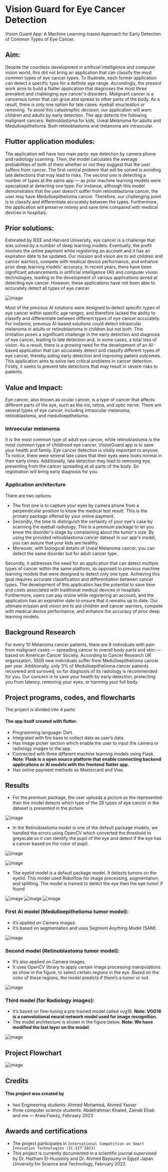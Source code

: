 # Vision Guard for Eye Cancer Detection

Vision Guard App: A Machine Learning-based Approach for Early Detection of Common Types of Eye Cancer.

## Aim:
Despite the countless development in artificial intelligence and computer vision world, this did not bring an application that can classify the most common types of eye cancer types. To Illustrate, each former application can detect a specific type for a definite age range. Accordingly, the present work aims to build a flutter application that diagnoses the most three prevalent and challenging eye cancer's disorders. Malignant cancer is a cancerous tumor that can grow and spread to other parts of the body. As a result, there is only one option for late cases: eyeball enucleation or removing. To avoid this catastrophic decision, our application will warn children and adults by early detection. The app detects the following malignant cancers: Retinoblastoma for kids, Uveal Melanoma for adults and Medulloepithelioma. Both retinoblastoma and melanoma are intraocular. 

## Flutter application modules:
The application will have two main parts: eye detection by camera phone and radiology scanning. Then, the model calculates the average probabilities of both of them whether or not they suggest that the user suffers from cancer. The first central problem that will be solved is avoiding late detections that may lead to risks. The second one is detecting a number of types at the same app — as prior machine learning models were specialized at detecting one type. For instance, although this model demonstrates that the user doesn't suffer from retinoblastoma cancer, the user may have Medulloepithelioma cancer. Therefore, our challenging point is to classify and differentiate accurately between the types. Furthermore, the application will preserve money and save time compared with medical devices in hospitals. 

## Prior solutions:
Estimated by IEEE and Harvard University, eye cancer is a challenge that was solved by a number of deep learning models. Eventually, the profit involves the online payment while registering an account and it has an expiration date to be updated. Our mission and vision are to aid children and cancer warriors, compete with medical device performance, and enhance prior deep learning models' accuracy. In recent years, there have been significant advancements in artificial intelligence (AI) and computer vision technologies, leading to the development of various applications aimed at detecting eye cancer. However, these applications have not been able to accurately detect all types of eye cancer. 

![image](https://github.com/Arwa-Fawzy/Vision-Guard-for-Eye-Cancer-Detection/assets/101527083/4005e0e1-2035-490c-99b1-b6df7e0b4002)

Most of the previous AI solutions were designed to detect specific types of eye cancer within specific age ranges, and therefore lacked the ability to classify and differentiate between different types of eye cancer accurately. For instance, previous AI-based solutions could detect intraocular melanoma in adults or retinoblastoma in children but not both. This limitation poses a significant challenge in the early detection and diagnosis of eye cancer, leading to late detection and, in some cases, a total loss of vision. As a result, there is a growing need for the development of an AI-based application that can accurately detect and classify different types of eye cancer, thereby aiding early detection and improving patient outcomes. This application aims to solve two critical problems in cancer detection. Firstly, it seeks to prevent late detections that may result in severe risks to patients.



## Value and Impact:
Eye cancer, also known as ocular cancer, is a type of cancer that affects different parts of the eye, such as the iris, retina, and optic nerve. There are several types of eye cancer, including intraocular melanoma, retinoblastoma, and medulloepithelioma. 

### Intraocular melanoma 
It is the most common type of adult eye cancer, while retinoblastoma is the most common type of childhood eye cancer. VisionGuard app is to save your health and family. Eye cancer detection is vitally important to anyone. To notice, there were several late cases that their eyes were looks normal in their early times. Additionally, late detection may lead to removing eye, preventing from the cancer spreading at all parts of the body. So registration will bring early diagnosis for you. 

### Application architecture
There are two options:
* The first one is to capture your eyes by camera phone from a perpendicular position to know the medical test result. This is the primary package offered by your online payment. 
* Secondly, the time to distinguish the certainty of your eye's case by scanning the eyeball radiology. This is a premium package to let you know the disorder's stage by complaining about the tumor's size. 
By using the provided retinoblastoma cancer dataset in our app's model, you can assure that your kids are healthy. 
* Moreover, with biological details of Uveal Melanoma cancer, you can detect the same disorder but for adult cancer type. 

Secondly, it addresses the need for an application that can detect multiple types of cancer within the same platform, as opposed to previous machine learning models that were designed to detect only one type. Achieving this goal requires accurate classification and differentiation between cancer types. The development of this application has the potential to save time and costs associated with traditional medical devices in hospitals. Furthermore, users can pay online while registering an account, and the application has an expiration date to ensure that it remains up to date. Our ultimate mission and vision are to aid children and cancer warriors, compete with medical device performance, and enhance the accuracy of prior deep learning models.

## Background Research
For every 10 Melanoma cancer patients, there are 9 individuals with pain from malignant cases — spreading cancer to overall body parts and skin — based on American Cancer Society. According to Cancer Research UK organization, 3500 new individuals suffer from Medulloepithelioma cancer per year. Additionally, only 3% of Medulloepithelioma cancer patients recovered and survived; so far diagnosis of its radiology is recommended for you. Our concern is to save your health by early detection, protecting you from latency, removing your eyes, or harming your full body.  

## Project programs, codes, and flowcharts
The project is divided into 4 parts:
#### The app itself created with flutter. 
* Programming language: Dart.
* Integrated with fire base to collect data as user’s data. 
* Has Image picker section which enable the user to input the camera or radiology images to the app.
* Connected with three different machine learning models using Flask.
**Note: Flask is a open source platform that enable connecting backend applications or AI models with the frontend flutter app.**
* Has online payment methods as Mastercard and Visa.


## Results
* For the premium package, the user uploads a picture as the represented then the model detects which type of the 26 types of eye cancer in the dataset is presented in the picture.

![image](https://github.com/Arwa-Fawzy/Vision-Guard-for-Eye-Cancer-Detection/assets/101527083/11ee6e42-cd7f-44d6-9ce5-2d6fd47c58e2)

* In the Retinoblastoma model is one of the default package models, we handled the errors using OpenCV which converted the threshold to greyscale so it can identify the pupil of the eye and detect if the eye has a cancer based on the color of pupil.

![image](https://github.com/Arwa-Fawzy/Vision-Guard-for-Eye-Cancer-Detection/assets/101527083/b5eda0d0-222d-4a1e-b249-e81b97b20f42)

![image](https://github.com/Arwa-Fawzy/Vision-Guard-for-Eye-Cancer-Detection/assets/101527083/37d91dbd-ab44-4229-9244-e6a62417583c)

* The eyelid model is a default package model. It detects tumors on the eyelid. This model used Roboflow for image processing, augmentation, and splitting. The model is trained to detect the eye then the eye tumor if found

![image](https://github.com/Arwa-Fawzy/Vision-Guard-for-Eye-Cancer-Detection/assets/101527083/e1566568-7cec-4386-86c6-e6a3270680ff) ![image](https://github.com/Arwa-Fawzy/Vision-Guard-for-Eye-Cancer-Detection/assets/101527083/5aebcb0d-c370-4556-b0ed-888977e75411) ![image](https://github.com/Arwa-Fawzy/Vision-Guard-for-Eye-Cancer-Detection/assets/101527083/0149b4b4-80fb-4fd8-8d55-bd8588ae75b9)


### First AI model (Medulloepithelioma tumor model): 
* It’s applied on Camera images.
* It’s based on segmentation and uses Segment Anything Model (SAM).

![image](https://github.com/Arwa-Fawzy/Vision-Guard-for-Eye-Cancer-Detection/assets/101527083/3326546d-57b8-4bce-817a-5b72d000f8db)

### Second model (Retinoblastoma tumor model):
* It’s also applied on Camera images.
* It uses OpenCV library to apply certain image processing manipulations as show in the figure, to select certain regions in the eye. Based on the color of these regions, the model predicts if there’s a tumor or not.

![image](https://github.com/Arwa-Fawzy/Vision-Guard-for-Eye-Cancer-Detection/assets/101527083/22e5ac27-d3f4-49dd-a552-641f660a62c9)

### Third model (for Radiology images):
* It’s based on fine-tuning a pre-trained model called vvg16.
**Note: VGG16 is a convolutional neural network model used for image recognition.** 
* The model architecture is shown in the figure below.
 **Note: We have modified the last layer on the model.**
 
 ![image](https://github.com/Arwa-Fawzy/Vision-Guard-for-Eye-Cancer-Detection/assets/101527083/57cb530b-49f3-41ab-ad5e-1ba0da46435c)


## Project Flowchart 

![image](https://github.com/Arwa-Fawzy/Vision-Guard-for-Eye-Cancer-Detection/assets/101527083/d593ac57-8c71-4c16-855c-a508381f7d9f)

## Credits
#### This project was created by 
* two Engineering students: Ahmed Mohamed, Ahmed Yasser  
* three computer science students: Abdelrahman Khaled, Zainab Ehab and me — Arwa Fawzy, February 2023

## Awards and certifications
* The project participates in `International Competition on Smart Innovation Technologies (IC-SIT’2023)` 
* This project is currently documented in a scientific journal supervised by Dr. Haitham El-Husseiny and Dr. Ahmed Bayoumy in Egypt Japan University for Science and Technology, February 2022.

 

